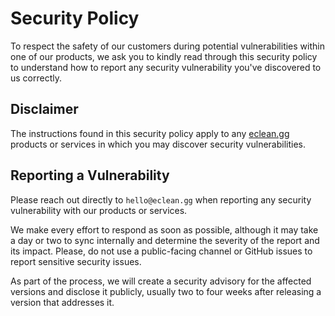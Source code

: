 # Security Policy

To respect the safety of our customers during potential vulnerabilities within one of our products, we ask you to kindly read through this security policy to understand how to report any security vulnerability you've discovered to us correctly.

## Disclaimer

The instructions found in this security policy apply to any [eclean.gg](https://eclean.gg) products or services in which you may discover security vulnerabilities.

## Reporting a Vulnerability

Please reach out directly to ``hello@eclean.gg`` when reporting any security vulnerability with our products or services.

We make every effort to respond as soon as possible, although it may take a day or two to sync internally and determine the severity of the report and its impact. Please, do not use a public-facing channel or GitHub issues to report sensitive security issues.

As part of the process, we will create a security advisory for the affected versions and disclose it publicly, usually two to four weeks after releasing a version that addresses it.
